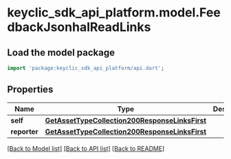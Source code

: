 # keyclic_sdk_api_platform.model.FeedbackJsonhalReadLinks

## Load the model package
```dart
import 'package:keyclic_sdk_api_platform/api.dart';
```

## Properties
Name | Type | Description | Notes
------------ | ------------- | ------------- | -------------
**self** | [**GetAssetTypeCollection200ResponseLinksFirst**](GetAssetTypeCollection200ResponseLinksFirst.md) |  | [optional] 
**reporter** | [**GetAssetTypeCollection200ResponseLinksFirst**](GetAssetTypeCollection200ResponseLinksFirst.md) |  | [optional] 

[[Back to Model list]](../README.md#documentation-for-models) [[Back to API list]](../README.md#documentation-for-api-endpoints) [[Back to README]](../README.md)


